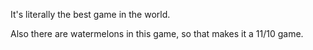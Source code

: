 It's literally the best game in the world.

Also there are watermelons in this game, so that makes it a 11/10 game.

